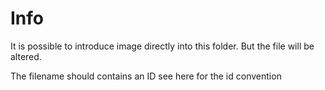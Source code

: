 # Info

It is possible to introduce image directly into this folder. But the file will be altered.

The filename should contains an ID see here for the id convention